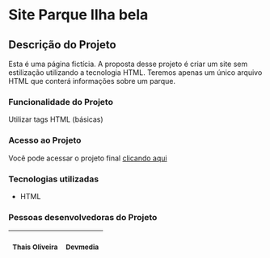 <h1>Site Parque Ilha bela</h1>
<h2>Descrição do Projeto</h2>
<p>Esta é uma página fictícia. A proposta desse projeto é criar um site sem estilização utilizando a tecnologia HTML. Teremos apenas um único arquivo HTML que conterá informações sobre um parque.</p>
<h3>Funcionalidade do Projeto</h3>
<p>Utilizar tags HTML (básicas)</p>
<h3>Acesso ao Projeto</h3>
<p>Você pode acessar o projeto final <a href="#">clicando aqui</a></p>
<h3>Tecnologias utilizadas</h3>
<ul>
  <li>HTML</li>
 </ul>
 <h3>Pessoas desenvolvedoras do Projeto</h3>
 <table>
<thead>
<tr>
<th align="center"><br><sub>Thais Oliveira</sub></th>
<th align="center"><br><sub>Devmedia</sub></th>
</tr>
</thead>
</table>
